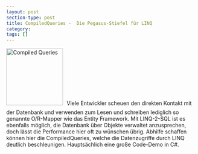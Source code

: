 ```yaml
---
layout: post
section-type: post
title: CompiledQueries -  Die Pegasus-Stiefel für LINQ
category: 
tags: []
---
```

<img class="alignleft size-thumbnail wp-image-6918" style="margin-right:10px; margin-bottom:10px;" alt="Compiled Queries" src="http://anheledirwp.blob.core.windows.net/wordpress/2013/11/Compiled-Queries-150x150.png" width="150" height="150" />Viele Entwickler scheuen den direkten Kontakt mit der Datenbank und verwenden zum Lesen und schreiben lediglich so genannte O/R-Mapper wie das Entity Framework. Mit LINQ-2-SQL ist es ebenfalls möglich, die Datenbank über Objekte verwaltet anzusprechen, doch lässt die Performance hier oft zu wünschen übrig. Abhilfe schaffen können hier die CompiledQueries, welche die Datenzugriffe durch LINQ deutlich beschleunigen. Hauptsächlich eine große Code-Demo in C#.

